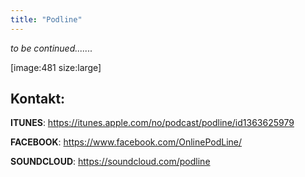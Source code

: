 ```yaml
---
title: "Podline"
---
```


_to be continued......._





[image:481 size:large]








Kontakt:
------------------
**ITUNES**: https://itunes.apple.com/no/podcast/podline/id1363625979

**FACEBOOK**: https://www.facebook.com/OnlinePodLine/

**SOUNDCLOUD**: https://soundcloud.com/podline